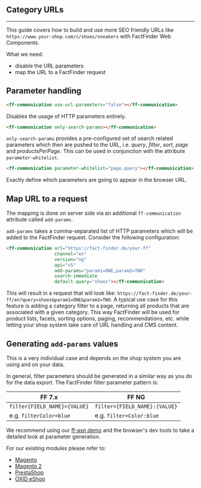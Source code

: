 ## Category URLs
---

This guide covers how to build and use more SEO friendly URLs like `https://www.your-shop.com/c/shoes/sneakers` with FactFinder Web Components.

What we need:
- disable the URL parameters
- map the URL to a FactFinder request

## Parameter handling
```html
<ff-communication use-url-parameters="false"></ff-communication>
```
Disables the usage of HTTP parameters entirely.

 ```html
<ff-communication only-search-params></ff-communication>
```
`only-search-params` provides a pre-configured set of search related parameters which then are pushed to the URL, i.e. _query_, _filter_, _sort_, _page_ and _productsPerPage_. This can be used in conjunction with the attribute `parameter-whitelist`.

 ```html
<ff-communication parameter-whitelist="page,query"></ff-communication>
```
Exactly define which parameters are going to appear in the browser URL.


## Map URL to a request
The mapping is done on server side via an additional `ff-communication` attribute called `add-params`. 

`add-params` takes a comma-separated list of HTTP parameters which will be added to the FactFinder request. 
Consider the following configuration:

```html
<ff-communication url="https://fact-finder.de/your-ff" 
                  channel="en"
                  version="ng"
                  api="v5"
                  add-params="param1=ONE,param2=TWO"
                  search-immediate
                  default-query="shoes"></ff-communication>
```
This will result in a request that will look like: `https://fact-finder.de/your-ff/en?query=shoes&param1=ONE&param2=TWO`.
A typical use case for this feature is adding a category filter to a page, returning all products that are associated with a given category.
This way FactFinder will be used for product lists, facets, sorting options, paging, recommendations, etc. while letting your shop system take care of URL handling and CMS content.

## Generating `add-params` values
This is a very individual case and depends on the shop system you are using and on your data.

In general, filter parameters should be generated in a similar way as you do for the data export.
The FactFinder filter parameter pattern is:

| FF 7.x | FF NG |
| ------ | ----- |
| `filter{FIELD_NAME}={VALUE}` | `filter={FIELD_NAME}:{VALUE}` |
| e.g. `filterColor=blue`      | e.g. `filter=Color:blue`      |

We recommend using our [ff-asn demo](https://github.com/FACT-Finder-Web-Components/demos/tree/release/4.x/ff-asn) and the browser's dev tools to take a detailed look at parameter generation. 

For our existing modules please refer to:
- [Magento](https://github.com/FACT-Finder-Web-Components/magento1-module)
- [Magento 2](https://github.com/FACT-Finder-Web-Components/magento2-module)
- [PrestaShop](https://github.com/FACT-Finder-Web-Components/prestashop-module)
- [OXID eShop](https://github.com/FACT-Finder-Web-Components/oxid-eshop-module)

